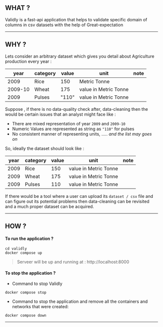 ## WHAT ? 

Validly is a fast-api application that helps to validate specific domain of columns in csv datasets with the help of Great-expectation

------ 

## WHY ? 

Lets consider an arbitrary dataset which gives you detail about Agriculture production every year : 

|year|category|value|unit|note|
|-|-|-|-|-|
|2009|Rice|150|Metric Tonne||
|2009-10|Wheat|175|value in Metric Tonne||
|2009|Pulses|"110"|value in Metric Tonne||

Suppose , if there is no data-quality check after, data-cleaning then the would be certain issues that an analyst might face like : 
- There are mixed representation of year `2009` and `2009-10` 
- Numeric Values are represented as string as `"110"` for pulses
- No consistent manner of representing units, 
..... *and the list may goes on*

So, ideally the dataset should look like : 

|year|category|value|unit|note|
|-|-|-|-|-|
|2009|Rice|150|value in Metric Tonne||
|2009|Wheat|175|value in Metric Tonne||
|2009|Pulses|110|value in Metric Tonne||

If there would be a tool where a user can upload its `dataset / csv` file and can figure out its potential problems then data-cleaning can be revisited and a much proper dataset can be acquired.

------

## HOW ? 

#### To run the application ? 

```
cd validly
docker compose up
```
> Serveer will be up and running at :  http://localhost:8000


#### To stop the application ? 

- Command to stop Validly 

```
docker compose stop
```

- Command to stop the application and remove all the containers and networks that were created:

```
docker compose down
```

------